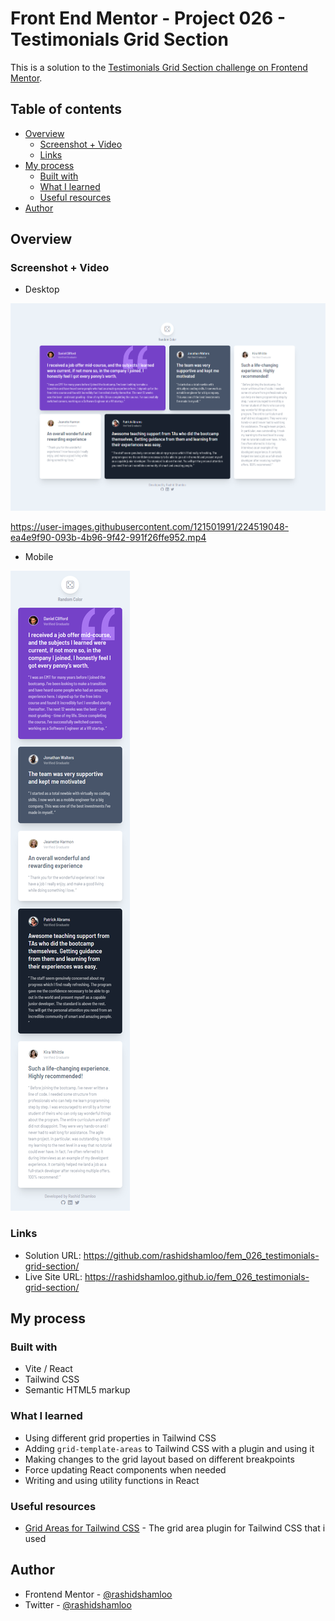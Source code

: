 # Front End Mentor - Project 026 - Testimonials Grid Section

This is a solution to the [Testimonials Grid Section challenge on Frontend Mentor](https://www.frontendmentor.io/challenges/testimonials-grid-section-Nnw6J7Un7).

## Table of contents

- [Overview](#overview)
  - [Screenshot + Video](#screenshot--video)
  - [Links](#links)
- [My process](#my-process)
  - [Built with](#built-with)
  - [What I learned](#what-i-learned)
  - [Useful resources](#useful-resources)
- [Author](#author)

## Overview

### Screenshot + Video

- Desktop

![](./screenshot-desktop.png)

https://user-images.githubusercontent.com/121501991/224519048-ea4e9f90-093b-4b96-9f42-991f26ffe952.mp4

- Mobile

![](./screenshot-mobile.png)

### Links

- Solution URL: https://github.com/rashidshamloo/fem_026_testimonials-grid-section/
- Live Site URL: https://rashidshamloo.github.io/fem_026_testimonials-grid-section/

## My process

### Built with

- Vite / React
- Tailwind CSS
- Semantic HTML5 markup

### What I learned

- Using different grid properties in Tailwind CSS
- Adding `grid-template-areas` to Tailwind CSS with a plugin and using it
- Making changes to the grid layout based on different breakpoints
- Force updating React components when needed
- Writing and using utility functions in React

### Useful resources

- [Grid Areas for Tailwind CSS](https://savvywombat.com.au/tailwind-css/grid-areas/) - The grid area plugin for Tailwind CSS that i used

## Author

- Frontend Mentor - [@rashidshamloo](https://www.frontendmentor.io/profile/rashidshamloo)
- Twitter - [@rashidshamloo](https://www.twitter.com/rashidshamloo)
